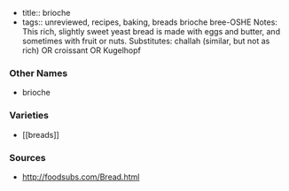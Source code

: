 - title:: brioche
- tags:: unreviewed, recipes, baking, breads
brioche bree-OSHE Notes: This rich, slightly sweet yeast bread is made with eggs and butter, and sometimes with fruit or nuts. Substitutes: challah (similar, but not as rich) OR croissant OR Kugelhopf

### Other Names

* brioche

### Varieties

* [[breads]]

### Sources
* http://foodsubs.com/Bread.html
